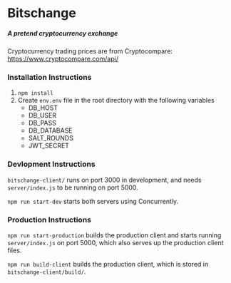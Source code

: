 # Bitschange
##### A pretend cryptocurrency exchange

Cryptocurrency trading prices are from Cryptocompare: https://www.cryptocompare.com/api/

### Installation Instructions
1. ```npm install```
1. Create ```env.env``` file in the root directory with the following variables
    + DB_HOST
    + DB_USER
    + DB_PASS
    + DB_DATABASE
    + SALT_ROUNDS
    + JWT_SECRET

### Devlopment Instructions
```bitschange-client/``` runs on port 3000 in development, and needs ```server/index.js``` to be running on port 5000.

```npm run start-dev``` starts both servers using Concurrently.

### Production Instructions
```npm run start-production``` builds the production client and starts running ```server/index.js``` on port 5000, which also serves up the production client files.

```npm run build-client``` builds the production client, which is stored in ```bitschange-client/build/```.
